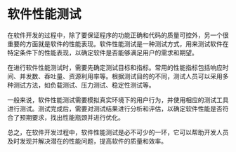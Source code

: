 # 软件性能测试

在软件开发的过程中，除了要保证程序的功能正确和代码的质量可控外，另一个很重要的方面就是软件的性能表现。软件性能测试是一种测试方式，用来测试软件在特定条件下的性能表现，以确定软件是否能够满足用户的需求和期望。

在进行软件性能测试时，需要先确定测试目标和指标。常用的性能指标包括响应时间、并发数、吞吐量、资源利用率等。根据测试目的的不同，测试人员可以采用多种测试方法，如负载测试、压力测试、稳定性测试等。

一般来说，软件性能测试需要模拟真实环境下的用户行为，并使用相应的测试工具进行测试。测试完成后，需要对测试结果进行分析和评估，以确定软件性能是否符合了预期要求，找出性能瓶颈并进行优化。

总之，在软件开发过程中，软件性能测试是必不可少的一环，它可以帮助开发人员及时发现并解决潜在的性能问题，提高软件的质量和效率。
